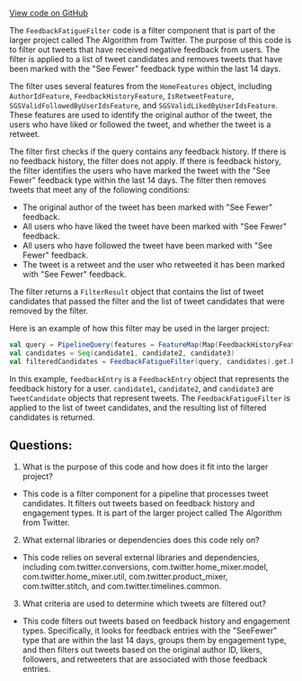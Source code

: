 [View code on GitHub](https://github.com/misbahsy/the-algorithm/home-mixer/server/src/main/scala/com/twitter/home_mixer/functional_component/filter/FeedbackFatigueFilter.scala)

The `FeedbackFatigueFilter` code is a filter component that is part of the larger project called The Algorithm from Twitter. The purpose of this code is to filter out tweets that have received negative feedback from users. The filter is applied to a list of tweet candidates and removes tweets that have been marked with the "See Fewer" feedback type within the last 14 days. 

The filter uses several features from the `HomeFeatures` object, including `AuthorIdFeature`, `FeedbackHistoryFeature`, `IsRetweetFeature`, `SGSValidFollowedByUserIdsFeature`, and `SGSValidLikedByUserIdsFeature`. These features are used to identify the original author of the tweet, the users who have liked or followed the tweet, and whether the tweet is a retweet. 

The filter first checks if the query contains any feedback history. If there is no feedback history, the filter does not apply. If there is feedback history, the filter identifies the users who have marked the tweet with the "See Fewer" feedback type within the last 14 days. The filter then removes tweets that meet any of the following conditions:

- The original author of the tweet has been marked with "See Fewer" feedback.
- All users who have liked the tweet have been marked with "See Fewer" feedback.
- All users who have followed the tweet have been marked with "See Fewer" feedback.
- The tweet is a retweet and the user who retweeted it has been marked with "See Fewer" feedback.

The filter returns a `FilterResult` object that contains the list of tweet candidates that passed the filter and the list of tweet candidates that were removed by the filter.

Here is an example of how this filter may be used in the larger project:

```scala
val query = PipelineQuery(features = FeatureMap(Map(FeedbackHistoryFeature -> Seq(feedbackEntry))))
val candidates = Seq(candidate1, candidate2, candidate3)
val filteredCandidates = FeedbackFatigueFilter(query, candidates).get.kept
```

In this example, `feedbackEntry` is a `FeedbackEntry` object that represents the feedback history for a user. `candidate1`, `candidate2`, and `candidate3` are `TweetCandidate` objects that represent tweets. The `FeedbackFatigueFilter` is applied to the list of tweet candidates, and the resulting list of filtered candidates is returned.
## Questions: 
 1. What is the purpose of this code and how does it fit into the larger project? 
- This code is a filter component for a pipeline that processes tweet candidates. It filters out tweets based on feedback history and engagement types. It is part of the larger project called The Algorithm from Twitter.

2. What external libraries or dependencies does this code rely on? 
- This code relies on several external libraries and dependencies, including com.twitter.conversions, com.twitter.home_mixer.model, com.twitter.home_mixer.util, com.twitter.product_mixer, com.twitter.stitch, and com.twitter.timelines.common.

3. What criteria are used to determine which tweets are filtered out? 
- This code filters out tweets based on feedback history and engagement types. Specifically, it looks for feedback entries with the "SeeFewer" type that are within the last 14 days, groups them by engagement type, and then filters out tweets based on the original author ID, likers, followers, and retweeters that are associated with those feedback entries.